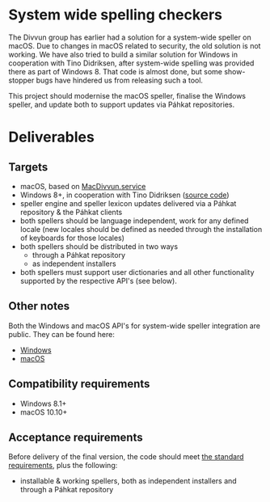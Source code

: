 # System wide spelling checkers

The Divvun group has earlier had a solution for a system-wide speller on macOS. Due to changes in macOS related to security, the old solution is not working. We have also tried to build a similar solution for Windows in cooperation with Tino Didriksen, after system-wide spelling was provided there as part of Windows 8. That code is almost done, but some show-stopper bugs have hindered us from releasing such a tool.

This project should modernise the macOS speller, finalise the Windows speller, and update both to support updates via Páhkat repositories.

# Deliverables

## Targets

* macOS, based on
  [MacDivvun.service](https://github.com/divvun/macdivvun-service)
* Windows 8+, in cooperation with Tino Didriksen ([source code](http://svn.tinodidriksen.com/tdc/oss/spellers))
* speller engine and speller lexicon updates delivered via a Páhkat repository & the Páhkat clients
* both spellers should be language independent, work for any defined locale (new locales should be defined as needed through the installation of keyboards for those locales)
* both spellers should be distributed in two ways
    * through a Páhkat repository
    * as independent installers
* both spellers must support user dictionaries and all other functionality supported by the respective API's (see below).

## Other notes

Both the Windows and macOS API's for system-wide speller integration are public. They can be found here:

* [Windows](https://msdn.microsoft.com/en-us/library/windows/desktop/hh869748.aspx)
* [macOS](https://developer.apple.com/documentation/appkit/nsspellchecker)

## Compatibility requirements

* Windows 8.1+
* macOS 10.10+

## Acceptance requirements

Before delivery of the final version, the code should meet [the standard requirements](GeneralInfo.md), plus the following:

* installable & working spellers, both as independent installers and through a Páhkat repository

